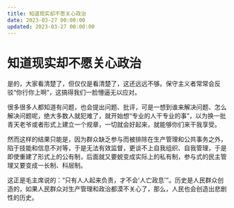 ```yaml
---
title: 知道现实却不愿关心政治
date: 2023-03-27 00:00:00
updated: 2023-03-27 00:00:00
---
```


# 知道现实却不愿关心政治

是的，大家看清楚了，但仅仅是看清楚了，这还远远不够。保守主义者常常会反驳“你行你上啊”，这搞得我们一脸懵逼无以应对。

很多很多人都知道有问题，也会提出问题、批评，可是一想到谁来解决问题、怎么解决问题呢，绝大多数人就犯难了，就开始想“专业的人干专业的事”，以为换一批青天老爷或者形式上建立一个规章，一切就会好起来，就能够你们来干我享受。

然而这样的结果只能是，因为群众缺乏参与而被排除在生产管理和公共事务之外，陷于技能和信息不对等，于是无法有效监督，更谈不上自我组织、自我管理，于是即使重建了形式上的公有制，后面就又要蜕变成实际上的私有制，参与式的民主管理又要变成一长制、科层制。

这正是毛主席说的：“只有人人起来负责，才不会'人亡政息'”。历史是人民群众创造的，如果人民群众对生产管理和政治都漠不关心了，那么，人民也会创造出悲剧性的历史。

